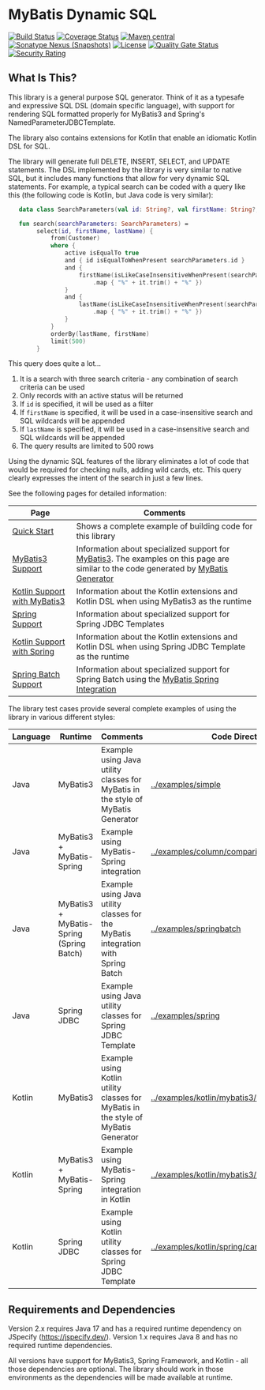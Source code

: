 # MyBatis Dynamic SQL

[![Build Status](https://github.com/mybatis/mybatis-dynamic-sql/workflows/Java%20CI/badge.svg?branch=master)](https://github.com/mybatis/mybatis-dynamic-sql/actions?query=workflow%3A%22Java+CI%22)
[![Coverage Status](https://coveralls.io/repos/github/mybatis/mybatis-dynamic-sql/badge.svg?branch=master)](https://coveralls.io/github/mybatis/mybatis-dynamic-sql?branch=master)
[![Maven central](https://maven-badges.herokuapp.com/maven-central/org.mybatis.dynamic-sql/mybatis-dynamic-sql/badge.svg)](https://maven-badges.herokuapp.com/maven-central/org.mybatis.dynamic-sql/mybatis-dynamic-sql)
[![Sonatype Nexus (Snapshots)](https://img.shields.io/nexus/s/https/oss.sonatype.org/org.mybatis.dynamic-sql/mybatis-dynamic-sql.svg)](https://oss.sonatype.org/content/repositories/snapshots/org/mybatis/dynamic-sql/mybatis-dynamic-sql/)
[![License](https://img.shields.io/:license-apache-brightgreen.svg)](https://www.apache.org/licenses/LICENSE-2.0.html)
[![Quality Gate Status](https://sonarcloud.io/api/project_badges/measure?project=mybatis_mybatis-dynamic-sql&metric=alert_status)](https://sonarcloud.io/dashboard?id=mybatis_mybatis-dynamic-sql)
[![Security Rating](https://sonarcloud.io/api/project_badges/measure?project=mybatis_mybatis-dynamic-sql&metric=security_rating)](https://sonarcloud.io/dashboard?id=mybatis_mybatis-dynamic-sql)

## What Is This?
This library is a general purpose SQL generator.  Think of it as a typesafe and expressive SQL DSL (domain specific
language), with support for rendering SQL formatted properly for MyBatis3 and Spring's NamedParameterJDBCTemplate.

The library also contains extensions for Kotlin that enable an idiomatic Kotlin DSL for SQL.

The library will generate full DELETE, INSERT, SELECT, and UPDATE statements. The DSL implemented by the
library is very similar to native SQL, but it includes many functions that allow for very dynamic SQL statements.
For example, a typical search can be coded with a query like this (the following code is Kotlin, but Java code is very
similar):

```kotlin
   data class SearchParameters(val id: String?, val firstName: String?, val lastName: String?)

   fun search(searchParameters: SearchParameters) =
        select(id, firstName, lastName) {
            from(Customer)
            where {
                active isEqualTo true
                and { id isEqualToWhenPresent searchParameters.id }
                and {
                    firstName(isLikeCaseInsensitiveWhenPresent(searchParameters.firstName)
                        .map { "%" + it.trim() + "%" })
                }
                and {
                    lastName(isLikeCaseInsensitiveWhenPresent(searchParameters.lastName)
                        .map { "%" + it.trim() + "%" })
                }
            }
            orderBy(lastName, firstName)
            limit(500)
        }
```

This query does quite a lot...

1. It is a search with three search criteria - any combination of search criteria can be used
2. Only records with an active status will be returned
3. If `id` is specified, it will be used as a filter
4. If `firstName` is specified, it will be used in a case-insensitive search and SQL wildcards will be appended
5. If `lastName` is specified, it will be used in a case-insensitive search and SQL wildcards will be appended
6. The query results are limited to 500 rows

Using the dynamic SQL features of the library eliminates a lot of code that would be required for checking nulls,
adding wild cards, etc. This query clearly expresses the intent of the search in just a few lines.

See the following pages for detailed information:

| Page                                                                     | Comments                                                                                                                                                                                                             |
|--------------------------------------------------------------------------|----------------------------------------------------------------------------------------------------------------------------------------------------------------------------------------------------------------------|
| [Quick Start](src/site/markdown/docs/quickStart.md)                      | Shows a complete example of building code for this library                                                                                                                                                           |
| [MyBatis3 Support](src/site/markdown/docs/mybatis3.md)                   | Information about specialized support for [MyBatis3](https://github.com/mybatis/mybatis-3). The examples on this page are similar to the code generated by [MyBatis Generator](https://github.com/mybatis/generator) |
| [Kotlin Support with MyBatis3](src/site/markdown/docs/kotlinMyBatis3.md) | Information about the Kotlin extensions and Kotlin DSL when using MyBatis3 as the runtime                                                                                                                            |
| [Spring Support](src/site/markdown/docs/spring.md)                       | Information about specialized support for Spring JDBC Templates                                                                                                                                                      |
| [Kotlin Support with Spring](src/site/markdown/docs/kotlinSpring.md)     | Information about the Kotlin extensions and Kotlin DSL when using Spring JDBC Template as the runtime                                                                                                                |
| [Spring Batch Support](src/site/markdown/docs/springBatch.md)            | Information about specialized support for Spring Batch using the [MyBatis Spring Integration](https://github.com/mybatis/spring)                                                                                     |

The library test cases provide several complete examples of using the library in various different styles:

| Language | Runtime                                  | Comments                                                                           | Code Directory                                                                                              |
|----------|------------------------------------------|------------------------------------------------------------------------------------|-------------------------------------------------------------------------------------------------------------|
| Java     | MyBatis3                                 | Example using Java utility classes for MyBatis in the style of MyBatis Generator   | [../examples/simple](src/test/java/examples/simple)                                                         |
| Java     | MyBatis3 + MyBatis-Spring                | Example using MyBatis-Spring integration                                           | [../examples/column/comparison](src/test/java/examples/column/comparison)                                   |
| Java     | MyBatis3 + MyBatis-Spring (Spring Batch) | Example using Java utility classes for the MyBatis integration with Spring Batch   | [../examples/springbatch](src/test/java/examples/springbatch)                                               |
| Java     | Spring JDBC                              | Example using Java utility classes for Spring JDBC Template                        | [../examples/spring](src/test/java/examples/spring)                                                         |
| Kotlin   | MyBatis3                                 | Example using Kotlin utility classes for MyBatis in the style of MyBatis Generator | [../examples/kotlin/mybatis3/canonical](src/test/kotlin/examples/kotlin/mybatis3/canonical)                 |
| Kotlin   | MyBatis3 + MyBatis-Spring                | Example using MyBatis-Spring integration in Kotlin                                 | [../examples/kotlin/mybatis3/column/comparison](src/test/kotlin/examples/kotlin/mybatis3/column/comparison) |
| Kotlin   | Spring JDBC                              | Example using Kotlin utility classes for Spring JDBC Template                      | [../examples/kotlin/spring/canonical](src/test/kotlin/examples/kotlin/spring/canonical)                     |


## Requirements and Dependencies

Version 2.x requires Java 17 and has a required runtime dependency on JSpecify (https://jspecify.dev/). Version 1.x
requires Java 8 and has no required runtime dependencies.

All versions have support for MyBatis3, Spring Framework, and Kotlin - all those dependencies are optional. The library
should work in those environments as the dependencies will be made available at runtime.

